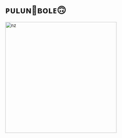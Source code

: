 # ᴘᴜʟᴜɴ🌼ʙᴏʟᴇ🙃

<img src="https://telegra.ph/file/deed2fcc1027060a9f93a.jpg" alt="nz" width="350"/>
</p>
